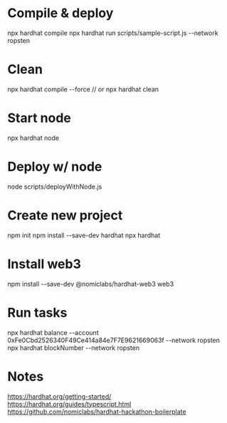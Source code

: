 # Compile & deploy 
npx hardhat compile
npx hardhat run scripts/sample-script.js --network ropsten

# Clean
npx hardhat compile --force
// or
npx hardhat clean

# Start node
npx hardhat node

# Deploy w/ node
node scripts/deployWithNode.js

# Create new project
npm init
npm install --save-dev hardhat
npx hardhat

# Install web3
npm install --save-dev @nomiclabs/hardhat-web3 web3

# Run tasks
npx hardhat balance --account 0xFe0Cbd2526340F49Ce414a84e7F7E9621669063f --network ropsten
npx hardhat blockNumber --network ropsten


# Notes
https://hardhat.org/getting-started/
https://hardhat.org/guides/typescript.html
https://github.com/nomiclabs/hardhat-hackathon-boilerplate